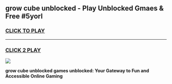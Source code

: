 
## grow cube unblocked - Play Unblocked Gmaes & Free #5yorl
<h3>
<a href="https://news.freeplayer.one?title=grow_cube_unblocked&ref=03M">CLICK TO PLAY</a></h3>
<hr>

<h3>
<a href="https://news.freeplayer.one?title=grow_cube_unblocked&ref=03M">CLICK 2 PLAY</a>
  
</h3>

<a href="https://news.freeplayer.one?title=grow_cube_unblocked&ref=03M"><img src="https://clearcache.store/games.png"></a>


**grow cube unblocked games unblocked: Your Gateway to Fun and Accessible Online Gaming**
